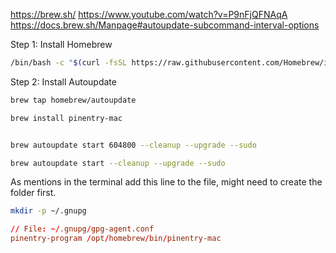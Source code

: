 https://brew.sh/
https://www.youtube.com/watch?v=P9nFjQFNAqA
https://docs.brew.sh/Manpage#autoupdate-subcommand-interval-options

Step 1: Install Homebrew
```bash
/bin/bash -c "$(curl -fsSL https://raw.githubusercontent.com/Homebrew/install/HEAD/install.sh)"
```

Step 2: Install Autoupdate
```bash
brew tap homebrew/autoupdate

brew install pinentry-mac


brew autoupdate start 604800 --cleanup --upgrade --sudo

brew autoupdate start --cleanup --upgrade --sudo
```

As mentions in the terminal add this line to the file, might need to create the folder first.

```bash
mkdir -p ~/.gnupg
```

```conf
// File: ~/.gnupg/gpg-agent.conf
pinentry-program /opt/homebrew/bin/pinentry-mac
```
